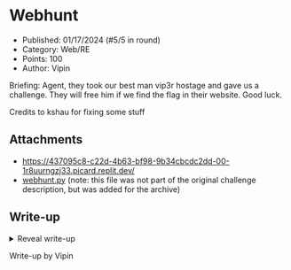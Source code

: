 # Webhunt

- Published: 01/17/2024 (#5/5 in round)
- Category: Web/RE
- Points: 100
- Author: Vipin

Briefing: Agent, they took our best man vip3r hostage and gave us a challenge. They will free him if we find the flag in
their website. Good luck.

Credits to kshau for fixing some stuff

## Attachments

- https://437095c8-c22d-4b63-bf98-9b34cbcdc2dd-00-1r8uurngzj33.picard.replit.dev/
- [webhunt.py](webhunt.py) (note: this file was not part of the original challenge description, but was added for the
  archive)

## Write-up

<details>
<summary>Reveal write-up</summary>

This one is the hardest challenge out of all the 5 in the round to most people so lets split it up into 3 parts for each
part of the flag.

Part 1: Looking at the site visually finds the first part of the flag in icon1.png

Part 2: Looking through the source of the webpage is the next step of any web challenge and after looking in
customscripts.js leads us to the 2nd part of the flag

Part 3: When looking around the source you will find a link which is supposed to redirect to WebThemez.com but instead
redirect to http://tinyurl.com/Ilooksuspiciousclickme and when clicked gives us a python script called "webhunt.py" that
we have to reverse engineer. Looking at the python code there is 2 ways of going about this either decoding the ascii
text in the output code or finding the correct number or else the python code will delete itself. And if we were to look
at this line specifically "''.join([chr(i) for i in [int((50 + 58) / 2), int(((50 + 62) / 2) + 1), int((50 + 46) / 2),
int((62 + 38) / 2), int((56 + 48) / 2)]]):" all we have to do is solve them using a calculator or ask chatgpt and once
decoded gives us 69024 which when we enter gives us this base 64 string
"Vmtkb2JFbEVUbmxhUTBKM1dWaEtNRWxIT1cxSlNGSnZXbE5DYldKSFJtNUpSMng2U1VOS2FGa3lhSEJZTWpsNllWYzFNRmd5VG05WlYzaHpabE5KUFE="
which when decoded over and over again from base64 gives us the third part of the flag

Flag: csd{ping_me_in_general_if_you_want_nodachi_osint_chall}

</details>

Write-up by Vipin
